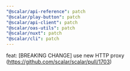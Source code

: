 ```yaml
---
"@scalar/api-reference": patch
"@scalar/play-button": patch
"@scalar/api-client": patch
"@scalar/oas-utils": patch
"@scalar/nuxt": patch
"@scalar/cli": patch
---
```


feat: [BREAKING CHANGE] use new HTTP proxy (https://github.com/scalar/scalar/pull/1703)
